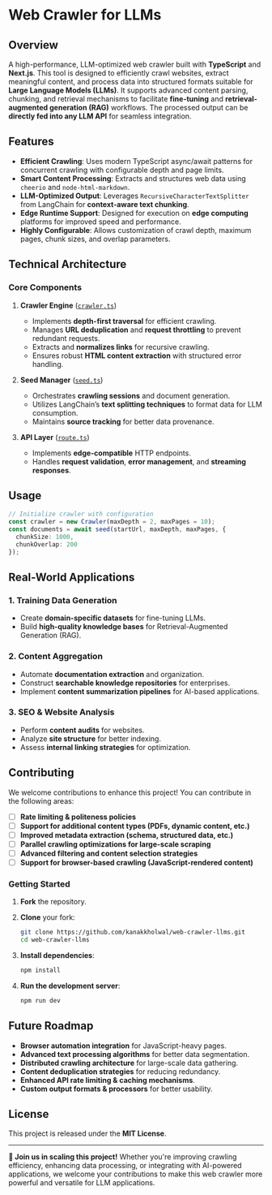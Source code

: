 # Web Crawler for LLMs

## Overview

A high-performance, LLM-optimized web crawler built with **TypeScript** and **Next.js**. This tool is designed to efficiently crawl websites, extract meaningful content, and process data into structured formats suitable for **Large Language Models (LLMs)**. It supports advanced content parsing, chunking, and retrieval mechanisms to facilitate **fine-tuning** and **retrieval-augmented generation (RAG)** workflows. The processed output can be **directly fed into any LLM API** for seamless integration.

## Features

- **Efficient Crawling**: Uses modern TypeScript async/await patterns for concurrent crawling with configurable depth and page limits.
- **Smart Content Processing**: Extracts and structures web data using `cheerio` and `node-html-markdown`.
- **LLM-Optimized Output**: Leverages `RecursiveCharacterTextSplitter` from LangChain for **context-aware text chunking**.
- **Edge Runtime Support**: Designed for execution on **edge computing** platforms for improved speed and performance.
- **Highly Configurable**: Allows customization of crawl depth, maximum pages, chunk sizes, and overlap parameters.

## Technical Architecture

### **Core Components**

1. **Crawler Engine** ([`crawler.ts`](lib/crawler.ts))
   - Implements **depth-first traversal** for efficient crawling.
   - Manages **URL deduplication** and **request throttling** to prevent redundant requests.
   - Extracts and **normalizes links** for recursive crawling.
   - Ensures robust **HTML content extraction** with structured error handling.

2. **Seed Manager** ([`seed.ts`](lib/seed.ts))
   - Orchestrates **crawling sessions** and document generation.
   - Utilizes LangChain’s **text splitting techniques** to format data for LLM consumption.
   - Maintains **source tracking** for better data provenance.

3. **API Layer** ([`route.ts`](app/api/route.ts))
   - Implements **edge-compatible** HTTP endpoints.
   - Handles **request validation**, **error management**, and **streaming responses**.

## **Usage**

```typescript
// Initialize crawler with configuration
const crawler = new Crawler(maxDepth = 2, maxPages = 10);
const documents = await seed(startUrl, maxDepth, maxPages, {
  chunkSize: 1000,
  chunkOverlap: 200
});
```

## Real-World Applications

### **1. Training Data Generation**

- Create **domain-specific datasets** for fine-tuning LLMs.
- Build **high-quality knowledge bases** for Retrieval-Augmented Generation (RAG).

### **2. Content Aggregation**

- Automate **documentation extraction** and organization.
- Construct **searchable knowledge repositories** for enterprises.
- Implement **content summarization pipelines** for AI-based applications.

### **3. SEO & Website Analysis**

- Perform **content audits** for websites.
- Analyze **site structure** for better indexing.
- Assess **internal linking strategies** for optimization.

## **Contributing**

We welcome contributions to enhance this project! You can contribute in the following areas:

- [ ] **Rate limiting & politeness policies**
- [ ] **Support for additional content types (PDFs, dynamic content, etc.)**
- [ ] **Improved metadata extraction (schema, structured data, etc.)**
- [ ] **Parallel crawling optimizations for large-scale scraping**
- [ ] **Advanced filtering and content selection strategies**
- [ ] **Support for browser-based crawling (JavaScript-rendered content)**

### **Getting Started**

1. **Fork** the repository.
2. **Clone** your fork:

   ```sh
   git clone https://github.com/kanakkholwal/web-crawler-llms.git
   cd web-crawler-llms
   ```

3. **Install dependencies**:

   ```sh
   npm install
   ```

4. **Run the development server**:

   ```sh
   npm run dev
   ```

## **Future Roadmap**

- **Browser automation integration** for JavaScript-heavy pages.
- **Advanced text processing algorithms** for better data segmentation.
- **Distributed crawling architecture** for large-scale data gathering.
- **Content deduplication strategies** for reducing redundancy.
- **Enhanced API rate limiting & caching mechanisms**.
- **Custom output formats & processors** for better usability.

## **License**

This project is released under the **MIT License**.

---

**🚀 Join us in scaling this project!** Whether you're improving crawling efficiency, enhancing data processing, or integrating with AI-powered applications, we welcome your contributions to make this web crawler more powerful and versatile for LLM applications.
